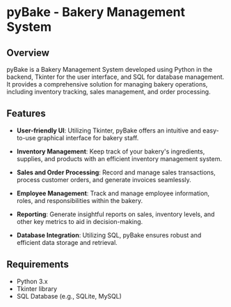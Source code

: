 # pyBake - Bakery Management System

## Overview

pyBake is a Bakery Management System developed using Python in the backend, Tkinter for the user interface, and SQL for database management. It provides a comprehensive solution for managing bakery operations, including inventory tracking, sales management, and order processing.

## Features

- **User-friendly UI**: Utilizing Tkinter, pyBake offers an intuitive and easy-to-use graphical interface for bakery staff.

- **Inventory Management**: Keep track of your bakery's ingredients, supplies, and products with an efficient inventory management system.

- **Sales and Order Processing**: Record and manage sales transactions, process customer orders, and generate invoices seamlessly.

- **Employee Management**: Track and manage employee information, roles, and responsibilities within the bakery.

- **Reporting**: Generate insightful reports on sales, inventory levels, and other key metrics to aid in decision-making.

- **Database Integration**: Utilizing SQL, pyBake ensures robust and efficient data storage and retrieval.

## Requirements

- Python 3.x
- Tkinter library
- SQL Database (e.g., SQLite, MySQL)
